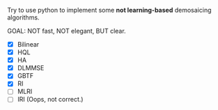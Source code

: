 Try to use python to implement some **not learning-based** demosaicing algorithms.

GOAL: NOT fast, NOT elegant, BUT clear.
- [x] Bilinear
- [x] HQL
- [x] HA
- [x] DLMMSE
- [x] GBTF
- [x] RI
- [ ] MLRI
- [ ] IRI (Oops, not correct.)
